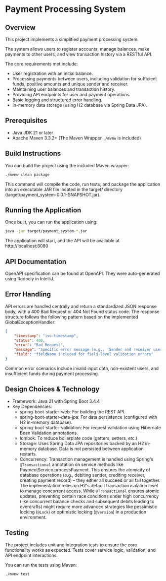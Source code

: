 # Payment Processing System

## Overview

This project implements a simplified payment processing system. 

The system allows users to register accounts, manage balances, make payments to other users, and view transaction history via a RESTful API.

The core requirements met include:
* User registration with an initial balance.
* Processing payments between users, including validation for sufficient funds, positive amounts and unique sender and receiver.
* Maintaining user balances and transaction history.
* Providing API endpoints for user and payment operations.
* Basic logging and structured error handling.
* In-memory data storage (using H2 database via Spring Data JPA).

## Prerequisites

* Java JDK 21 or later
* Apache Maven 3.3.2+ (The Maven Wrapper `./mvnw` is included)

## Build Instructions

You can build the project using the included Maven wrapper:

```bash
./mvnw clean package
```

This command will compile the code, run tests, and package the application into an executable JAR file located in the target/ directory (target/payment_system-0.0.1-SNAPSHOT.jar).

## Running the Application

Once built, you can run the application using:

```bash
java -jar target/payment_system-*.jar
```

The application will start, and the API will be available at http://localhost:8080

## API Documentation

OpenAPI specification can be found at OpenAPI. They were auto-generated using Redocly in IntelliJ.

## Error Handling

API errors are handled centrally and return a standardized JSON response body, with a 400 Bad Request or 404 Not Found status code. The response structure follows the following pattern based on the implemented GlobalExceptionHandler:

```JSON
{
    "timestamp": "iso-timestamp",
    "status": 400,
    "error": "Bad Request",
    "message": "Specific error message (e.g., 'Sender and receiver user IDs must be different', 'Not enough balance', 'amount is required')",
    "field": "fieldName included for field-level validation errors"
}
```
Common error scenarios include invalid input data, non-existent users, and insufficient funds during payment processing.

## Design Choices & Technology
- Framework: Java 21 with Spring Boot 3.4.4
- Key Dependencies:
  - spring-boot-starter-web: For building the REST API.
  - spring-boot-starter-data-jpa: For data persistence (configured with H2 in-memory database).
  - spring-boot-starter-validation: For request validation using Hibernate Bean Validation annotations.
  - lombok: To reduce boilerplate code (getters, setters, etc.).
  - Storage: Uses Spring Data JPA repositories backed by an H2 in-memory database. Data is not persisted between application restarts.
  - Concurrency: Transaction management is handled using Spring's `@Transactional` annotation on service methods like PaymentService.processPayment. This ensures the atomicity of database operations (e.g., debiting sender, crediting receiver, creating payment record) – they either all succeed or all fail together. The implementation relies on H2's default transaction isolation level to manage concurrent access. While `@Transactional` ensures atomic updates, preventing certain race conditions under high concurrency (like concurrent balance checks and subsequent debits leading to overdrafts) might require more advanced strategies like pessimistic locking (`@Lock`) or optimistic locking (`@Version`) in a production environment.
  
## Testing
  The project includes unit and integration tests to ensure the core functionality works as expected. Tests cover service logic, validation, and API endpoint interactions.

You can run the tests using Maven:

```Bash
./mvnw test
```
